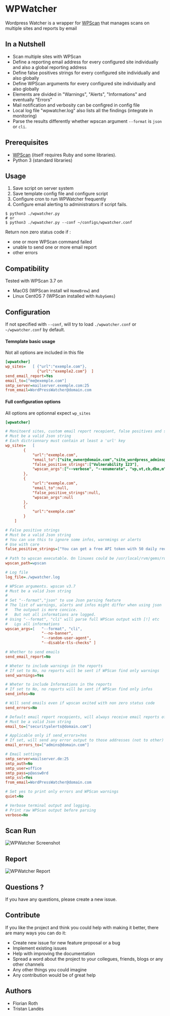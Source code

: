 # WPWatcher
Wordpress Watcher is a wrapper for [WPScan](http://wpscan.org/) that manages scans on multiple sites and reports by email

## In a Nutshell

  - Scan multiple sites with WPScan
  - Define a reporting email address for every configured site individually and also a global reporting address
  - Define false positives strings for every configured site individually and also globally
  - Define WPScan arguments for every configured site individually and also globally
  - Elements are divided in "Warnings", "Alerts", "Informations" and eventually "Errors"
  - Mail notification and verbosity can be configred in config file 
  - Local log file "wpwatcher.log" also lists all the findings (integrate in monitoring)
  - Parse the results differently whether wpscan argument `--format` is `json` or `cli`.

## Prerequisites 

  - [WPScan](http://wpscan.org/) (itself requires Ruby and some libraries).   
  - Python 3 (standard libraries)

## Usage

  1. Save script on server system
  2. Save template config file and configure script
  4. Configure cron to run WPWatcher frequently
  5. Configure email alerting to administrators if script fails.

    $ python3 ./wpwatcher.py
    # or
    $ python3 ./wpwatcher.py --conf ~/configs/wpwatcher.conf

Return non zero status code if :
- one or more WPScan command failed
- unable to send one or more email report
- other errors

## Compatibility

Tested with WPScan 3.7 on
- MacOS (WPScan install wil `HomeBrew`) and 
- Linux CentOS 7 (WPScan installed with `RubyGems`)

## Configuration
If not specified with `--conf`, will try to load `./wpwatcher.conf` or `~/wpwatcher.conf` by default.

#### Temnplate basic usage
Not all options are included in this file
```ini
[wpwatcher]
wp_sites=   [ {"url":"exemple.com"},
              {"url":"exemple2.com"}  ]
send_email_report=Yes
email_to=["me@exemple.com"]
smtp_server=mailserver.exemple.com:25
from_email=WordPressWatcher@domain.com
```

#### Full configuration options
All options are optionnal expect `wp_sites`
```ini
[wpwatcher]

# Monitoerd sites, custom email report recepient, false positives and specific wpscan arguments
# Must be a valid Json string
# Each dictrionnary must contain at least a 'url' key
wp_sites=   [
        {   
            "url":"exemple.com",
            "email_to":["site_owner@domain.com","site_wordpress_admins@domain.com"], 
            "false_positive_strings":["Vulnerability 123"],
            "wpscan_args":["--verbose", "--enumerate", "vp,vt,cb,dbe,m"] 
        },
        {   
            "url":"exemple.com",
            "email_to":null, 
            "false_positive_strings":null,
            "wpscan_args":null
        },
        {   
            "url":"exemple.com"
        }
    ]

# False positive strings
# Must be a valid Json string
# You can use this to ignore some infos, warnmings or alerts
# Use with care
false_positive_strings=["You can get a free API token with 50 daily requests by registering at https://wpvulndb.com/users/sign_up"]
                            
# Path to wpscan executable. On linuxes could be /usr/local/rvm/gems/ruby-2.6.0/wrappers/wpscan
wpscan_path=wpscan

# Log file
log_file=./wpwatcher.log

# WPScan arguments. wpscan v3.7
# Must be a valid Json string
#
# Set "--format","json" to use Json parsing feature
# The list of warnings, alerts and infos might differ when using json 
#   The outpout is more concice. 
#   But not all informations are logged. 
# Using "--format", "cli" will parse full WPScan output with [!] etc
#   Lgs all informations
wpscan_args=[   "--format", "cli",
                "--no-banner",
                "--random-user-agent", 
                "--disable-tls-checks" ]

# Whether to send emails
send_email_report=No

# Wheter to include warnings in the reports
# If set to No, no reports will be sent if WPScan find only warnings
send_warnings=Yes

# Wheter to include Informations in the reports
# If set to No, no reports will be sent if WPScan find only infos
send_infos=No

# Will send emails even if wpscan exited with non zero status code
send_errors=No

# Default email report recepients, will always receive email reports of all sites
# Must be a valid Json string
email_to=["securityalerts@domain.com"]

# Applicable only if send_errors=Yes
# If set, will send any error output to those addresses (not to other)
email_errors_to=["admins@domain.com"]

# Email settings
smtp_server=mailserver.de:25
smtp_auth=No
smtp_user=office
smtp_pass=p@assw0rd
smtp_ssl=Yes
from_email=WordPressWatcher@domain.com

# Set yes to print only errors and WPScan warnings
quiet=No

# Verbose terminal output and logging.
# Print raw WPScan output before parsing
verbose=No
```

## Scan Run

![WPWatcher Screenshot](/screens/wpwatcher.png "WPWatcher Run")

## Report

![WPWatcher Report](/screens/wpwatcher-report.png "WPWatcher Report")

## Questions ?
If you have any questions, please create a new issue.

## Contribute
If you like the project and think you could help with making it better, there are many ways you can do it:

- Create new issue for new feature proposal or a bug
- Implement existing issues
- Help with improving the documentation
- Spread a word about the project to your collegues, friends, blogs or any other channels
- Any other things you could imagine
- Any contribution would be of great help

## Authors
- Florian Roth
- Tristan Landès
